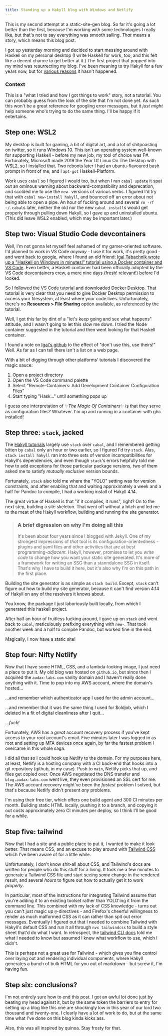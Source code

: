 ```yaml
---
title: Standing up a Hakyll blog with Windows and Netlify
---
```


This is my second attempt at a static-site-gen blog. So far it's going a lot
better than the first, because I'm working with some technologies I really
like, but that's not to say everything was smooth sailing. _That_ means a
story, which means this blog post.

I got up yesterday morning and decided to start messing around with Haskell on
my personal desktop (I write Haskell for work, too, and this felt like a decent
chance to get better at it.) The first project that popped into my mind was
resurrecting my blog. I've been meaning to try Hakyll for a few years now, but
for [various reasons](https://twitter.com/arachnocapital2/status/1421898007021195268)
it hasn't happened.

### Context

This is a "what I tried and how I got things to work" story, not a tutorial.
You can probably guess from the look of the site that I'm not done yet. As such
this won't be a great reference for googling error messages, but it _just might_
help someone who's trying to do the same thing. I'll be happy if it entertains.

## Step one: WSL2

My desktop is built for gaming, a bit of digital art, and a lot of shitpoasting
on twitter, so it runs Windows 10. This isn't an operating system well-known for
supporting Haskell - before my new job, my tool of choice was F#. Fortunately,
Microsoft made 2019 the Year Of Linux On The Desktop with WSL2, so I installed
that. Two reboots later I had an ubuntu-flavoured bash prompt in front of me,
and I `apt-got` Haskell-Platform.

Work uses `cabal` so I figured I would too, but when I ran `cabal update` it
spat out an ominous warning about backward-compatibility and deprecation, and
scolded me to use the `new-` versions of various verbs. I figured I'd try that
with `cabal new-install hakyll`, and bounced off an error about not being able
to open a pipe. An hour of fucking around and several `rm -rf ~/.cabal`s later,
neither the old nor the new `cabal install`s would get properly through pulling
down Hakyll, so I gave up and uninstalled ubuntu. (This did leave WSL2 enabled,
which may be important later.)

## Step two: Visual Studio Code devcontainers

Well, I'm not gonna let myself feel ashamed of my gamer-oriented software. I'd
planned to work in VS Code _anyway_ - I use it for work, it's pretty good - and
went back to google, where I found an old friend: [Igal Tabachnik wrote up a
"Haskell on Windows in minutes!" tutorial using a Docker container and VS Code](https://hmemcpy.com/2020/02/setting-up-a-haskell-development-environment-in-minutes-in-vscode/).
Even better, a Haskell container had been officially adopted by the VS Code
devcontainers crew, a mere nine days (fresh! relevant!) before I'd looked.

So I followed the [VS Code tutorial](https://code.visualstudio.com/docs/remote/containers)
and downloaded Docker Desktop. That tutorial is very clear that you need to give
Docker Desktop permission to access your filesystem, at least where your code
lives. Unfortunately, there's no **Resources > File Sharing** option available,
as referenced by the tutorial.

Well, I got this far by dint of a "let's keep going and see what happens"
attitude, and I wasn't going to let this slow me down. I tried the Node
container suggested in the tutorial and then went looking for that Haskell
container.

I found a note on [Igal's github](https://github.com/hmemcpy/haskell-hie-devcontainer)
to the effect of "don't use this, use theirs!" Well. As far as I can tell there
isn't a list on a web page.

With a bit of digging through other platforms' tutorials I discovered the magic
sauce:

1. Open a project directory
2. Open the VS Code command palette
3. Select "Remote-Containers: Add Development Container Configuration Files"
4. Start typing "Hask..." until something pops up

I guess one interpretation of ✨_The Magic Of Containers_✨ is that they serve
as configuration files? Whatever. I'm up and running in a container with ghc
installed!

## Step three: `stack`, jacked

The [Hakyll tutorials](https://jaspervdj.be/hakyll/tutorials.html) largely use
`stack` over `cabal`, and I remembered getting bitten by `cabal` only an hour or
two earlier, so I figured I'd try `stack`. Alas, `stack install hakyll` ran into
three sets of version incompatibilities for Hakyll's dependencies, and even
though `stack`'s errors helpfully told me how to add exceptions for those
particular package versions, two of them asked me to satisfy _mutually exclusive_
version bounds.

Fortunately, `stack` also told me where the "YOLO" setting was for version
constraints, and after enabling that and waiting approximately a week and a half
for Pandoc to compile, I had a working install of Hakyll 4.14.

The great virtue of Haskell is that "if it compiles, it runs", right? On to the
next step, building a site skeleton. That went off without a hitch and led me to
the meat of the Hakyll workflow, building and running the site generator.

> ### A brief digression on why I'm doing all this
>
> It's been about four years since I blogged with Jekyll. One of my strongest
> impressions of _that_ tool is its configuration-orientedness - plugins and yaml
> files and other activities that are at best programming-_adjacent_. Hakyll,
> however, promises to let you _write code_ to change how you want your static
> site generated. It's more of a framework for writing an SSG than a stanndalone
> SSG in itself. That's why I have to build it here, but it's also why I'm on
> this path in the first place.

Building the site generator is as simple as `stack build`. Except, `stack` can't
figure out how to build my site generator, because it can't find version 4.14 of
Hakyll on any of the resolvers it knows about.

You know, the package I just laboriously built locally, from which I generated
this haskell project.

After half an hour of fruitless fucking around, I gave up on `stack` and went
back to `cabal`, meticulously prefixing everything with `new-`. That took
another week and a half to compile Pandoc, but worked fine in the end.

Magically, I now have a static site!

## Step four: Nifty Netlify

Now that I have some HTML, CSS, and a lambda-looking image, I just need a place
to put it. My old blog was hosted on `github.io`, but since then I acquired the
`audax-labs.com` vanity domain and I haven't really done anything with it. Time
to pop into my AWS account, where the domain's hosted...

...and remember which authenticator app I used for the admin account...

...and remember that it was the same thing I used for $oldjob, which I deleted
in a fit of digital cleanliness after I quit...

..._fuck!_

Fortunately, AWS has a _great_ account recovery process if you've kept access
to your root account's email. Five minutes later I was logged in as root and
setting up MFA devices once again, by far the fastest problem I overcame in
this whole saga.

I did all that so I could hook up Netlify to the domain. For my purposes here,
at least, Netlify is a hosting company with a CI back-end that hooks into a
git repository (github, in my case). Push to `main`, Netlify picks that up, and
files get copied over. Once AWS negotiated the DNS transfer and
`blog.audax-labs.com` went live, they even provisioned an SSL cert for me. The
AWS account recovery might've been the _fastest_ problem I solved, but that's
because Netlify didn't present _any_ problems.

I'm using their free tier, which offers one build agent and 300 CI minutes per
month. Building static HTML locally, pushing it to a branch, and copying it out
costs approximately zero CI minutes per deploy, so I think I'll be good for a
while.

## Step five: tailwind

Now that I had a site and a public place to put it, I wanted to make it look
better. That means CSS, and an excuse to play around with [Tailwind CSS](https://tailwindcss.com)
which I've been aware of for a little while.

Unfortunately, I don't know shit-all about CSS, and Tailwind's docs are written
for people who do this stuff for a living. It took me a few minutes to generate
a Tailwind CSS file and start seeing _some_ change in the rendered result, and
several _hours_ to figure out how to actually get it to work _properly_.

In particular, most of the instructions for integrating Tailwind assume that
you're adding it to an existing toolset rather than YOLO'ing it from the
command line. This combined with my lack of CSS knowledge - turns out you can't
just magic up `@`-directives - and Firefox's cheerful willingness to render as
much malformed CSS as it can rather than spit out error messages. Eventually I
figured out that I needed to combine Tailwind with Hakyll's default CSS and run
it all through `nvx tailwindcss` to build a style sheet that'd do what I want.
In retrospect, the [tailwind CLI docs](https://tailwindcss.com/docs/installation#using-tailwind-cli)
told me what I needed to know but assumed I knew what workflow to use, which I
didn't.

This is perhaps not a great use for Tailwind - which gives you fine control
over laying out and rendering individual components, where Hakyll generates a
bunch of bulk HTML for you out of markdown - but screw it, I'm having fun.

## Step six: conclusions?

I'm not entirely sure how to end this post. I got an awful lot done just by
beating my head against it, but by the same token the barriers to entry for
setting up a blog like this one are shockingly low in this year of our lord
two thousand and twenty-one. I clearly have a lot of work to do, but at the
same time what I've done on this blog kinda kicks ass.

Also, this was all inspired by quinoa. Stay frosty for that.